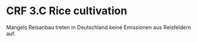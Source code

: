 # CRF 3.C Rice cultivation

Mangels Reisanbau treten in Deutschland keine Emissionen aus Reisfeldern auf.
